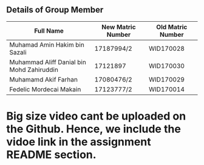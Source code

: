 ## Details of Group Member

|Full Name|  New Matric Number| Old Matric Number|
|--|--|--
| Muhamad Amin Hakim bin Sazali| 17187994/2 |WID170028
| Muhammad Aliff Danial bin Mohd Zahiruddin| 17121897 |WID170030
| Muhamamd Akif Farhan| 17080476/2 |WID170029
| Fedelic Mordecai Makain| 17123777/2 |WID170014

# Big size video cant be uploaded on the Github. Hence, we include the vidoe link in the assignment README section. 